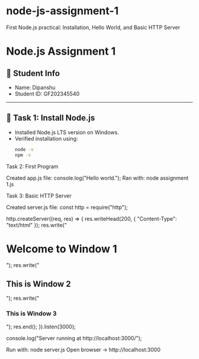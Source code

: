 # node-js-assignment-1
First Node.js practical: Installation, Hello World, and Basic HTTP Server 
# Node.js Assignment 1

## 📌 Student Info
- Name: Dipanshu  
- Student ID: GF202345540  

---

## 🔹 Task 1: Install Node.js
- Installed Node.js LTS version on Windows.
- Verified installation using:
  ```bash
  node -v
  npm -v

Task 2: First Program

Created app.js file:
console.log("Hello world.");
Ran with:
node assignment 1.js

Task 3: Basic HTTP Server

Created server.js file:
const http = require("http");

http.createServer((req, res) => {
    res.writeHead(200, { "Content-Type": "text/html" });
    res.write("<h1>Welcome to Window 1</h1>");
    res.write("<h2>This is Window 2</h2>");
    res.write("<h3>This is Window 3</h3>");
    res.end();
}).listen(3000);

console.log("Server running at http://localhost:3000/");

Run with: node server.js
Open browser → http://localhost:3000
